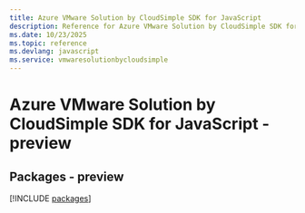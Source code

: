```yaml
---
title: Azure VMware Solution by CloudSimple SDK for JavaScript
description: Reference for Azure VMware Solution by CloudSimple SDK for JavaScript
ms.date: 10/23/2025
ms.topic: reference
ms.devlang: javascript
ms.service: vmwaresolutionbycloudsimple
---
```

# Azure VMware Solution by CloudSimple SDK for JavaScript - preview
## Packages - preview
[!INCLUDE [packages](vmware-solution-by-cloudsimple-index.md)]